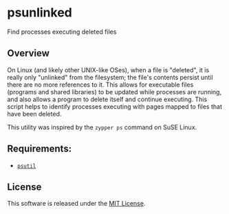 psunlinked
==========

Find processes executing deleted files

## Overview
On Linux (and likely other UNIX-like OSes), when a file is "deleted", it is
really only "unlinked" from the filesystem; the file's contents persist until
there are no more references to it. This allows for executable files (programs
and shared libraries) to be updated while processes are running, and also
allows a program to delete itself and continue executing. This script helps to
identify processes executing with pages mapped to files that have been deleted.

This utility was inspired by the `zypper ps` command on SuSE Linux.

## Requirements:
- [`psutil`](https://github.com/giampaolo/psutil)

## License
This software is released under the [MIT License](https://opensource.org/licenses/MIT).
